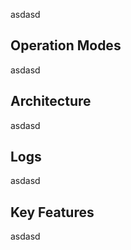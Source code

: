 asdasd

## Operation Modes

asdasd

## Architecture

asdasd

## Logs

asdasd

## Key Features

asdasd


